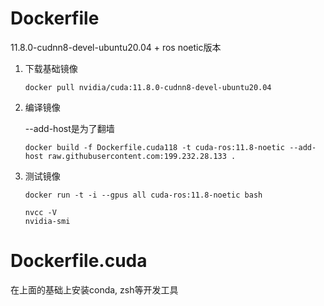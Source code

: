 # Dockerfile

11.8.0-cudnn8-devel-ubuntu20.04 + ros noetic版本

1. 下载基础镜像

   ```
   docker pull nvidia/cuda:11.8.0-cudnn8-devel-ubuntu20.04
   ```

2. 编译镜像

   --add-host是为了翻墙

   ```
   docker build -f Dockerfile.cuda118 -t cuda-ros:11.8-noetic --add-host raw.githubusercontent.com:199.232.28.133 .
   ```

3. 测试镜像

   ```
   docker run -t -i --gpus all cuda-ros:11.8-noetic bash
   
   nvcc -V
   nvidia-smi
   ```


# Dockerfile.cuda

在上面的基础上安装conda, zsh等开发工具